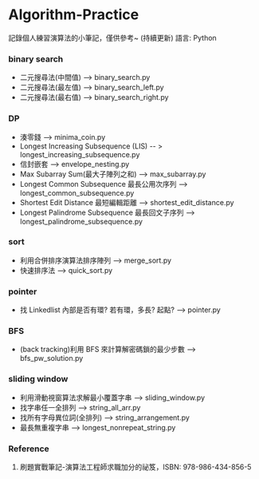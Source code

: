 # Algorithm-Practice

記錄個人練習演算法的小筆記，僅供參考~ (持續更新)
語言: Python

### binary search

- 二元搜尋法(中間值) --> binary_search.py
- 二元搜尋法(最左值) --> binary_search_left.py
- 二元搜尋法(最右值) --> binary_search_right.py

### DP

- 湊零錢 --> minima_coin.py
- Longest Increasing Subsequence (LIS) -- > longest_increasing_subsequence.py
- 信封嵌套 --> envelope_nesting.py
- Max Subarray Sum(最大子陣列之和) --> max_subarray.py
- Longest Common Subsequence 最長公用次序列 --> longest_common_subsequence.py
- Shortest Edit Distance 最短編輯距離 --> shortest_edit_distance.py
- Longest Palindrome Subsequence 最長回文子序列 --> longest_palindrome_subsequence.py

### sort

- 利用合併排序演算法排序陣列 --> merge_sort.py
- 快速排序法 --> quick_sort.py

### pointer

- 找 Linkedlist 內部是否有環? 若有環，多長? 起點? --> pointer.py

### BFS

- (back tracking)利用 BFS 來計算解密碼鎖的最少步數 --> bfs_pw_solution.py

### sliding window

- 利用滑動視窗算法求解最小覆蓋字串 --> sliding_window.py
- 找字串任一全排列 --> string_all_arr.py
- 找所有字母異位詞(全排列) --> string_arrangement.py
- 最長無重複字串 --> longest_nonrepeat_string.py

### Reference

1. 刷題實戰筆記-演算法工程師求職加分的祕笈，ISBN: 978-986-434-856-5
